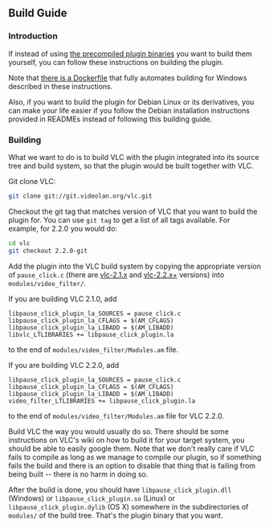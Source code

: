 ## Build Guide

### Introduction

If instead of using [the precompiled plugin binaries](/releases) you want to build them yourself, you can follow these instructions on building the plugin.

Note that [there is a Dockerfile](./docker) that fully automates building for Windows described in these instructions.

Also, if you want to build the plugin for Debian Linux or its derivatives, you can make your life easier if you follow the Debian installation instructions provided in READMEs instead of following this building guide.

### Building

What we want to do is to build VLC with the plugin integrated into its source tree and build system, so that the plugin would be built together with VLC.

Git clone VLC:

```sh
git clone git://git.videolan.org/vlc.git
```

Checkout the git tag that matches version of VLC that you want to build the plugin for. You can use `git tag` to get a list of all tags available. For example, for 2.2.0 you would do:

```sh
cd vlc
git checkout 2.2.0-git
```

Add the plugin into the VLC build system by copying the appropriate version of `pause_click.c` (there are [vlc-2.1.x](/vlc-2.1.x) and [vlc-2.2.x+](/vlc-2.2.x+) versions) into `modules/video_filter/`.

If you are building VLC 2.1.0, add

```
libpause_click_plugin_la_SOURCES = pause_click.c
libpause_click_plugin_la_CFLAGS = $(AM_CFLAGS)
libpause_click_plugin_la_LIBADD = $(AM_LIBADD)
libvlc_LTLIBRARIES += libpause_click_plugin.la
```

to the end of `modules/video_filter/Modules.am` file.

If you are building VLC 2.2.0, add

```
libpause_click_plugin_la_SOURCES = pause_click.c
libpause_click_plugin_la_CFLAGS = $(AM_CFLAGS)
libpause_click_plugin_la_LIBADD = $(AM_LIBADD)
video_filter_LTLIBRARIES += libpause_click_plugin.la
```

to the end of `modules/video_filter/Modules.am` file for VLC 2.2.0.

Build VLC the way you would usually do so.
There should be some instructions on VLC's wiki on how to build it for your target system, you should be able to easily google them.
Note that we don't really care if VLC fails to compile as long as we manage to compile our plugin, so if something fails the build and there is an option to disable that thing that is failing from being built -- there is no harm in doing so.

After the build is done, you should have `libpause_click_plugin.dll` (Windows) or `libpause_click_plugin.so` (Linux) or `libpause_click_plugin.dylib` (OS X) somewhere in the subdirectories of `modules/` of the build tree.
That's the plugin binary that you want.
